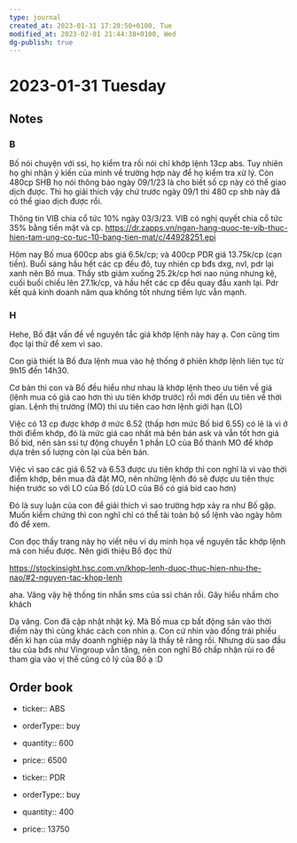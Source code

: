 ```yaml
---
type: journal
created_at: 2023-01-31 17:20:50+0100, Tue
modified_at: 2023-02-01 21:44:38+0100, Wed
dg-publish: true
---
```

# 2023-01-31 Tuesday

## Notes

### B

Bố nói chuyện với ssi, họ kiểm tra rồi nói chỉ khớp lệnh 13cp abs. Tuy nhiên họ ghi nhận ý kiến của mình về trường hợp này để họ kiểm tra xử lý. Còn 480cp SHB họ nói thông báo ngày 09/1/23 là cho biết số cp này có thể giao dịch được. Thì họ giải thích vậy chứ trước ngày 09/1 thì 480 cp shb này đã có thể giao dịch được rồi.

Thông tin VIB chia cổ tức 10% ngày 03/3/23. VIB có nghị quyết chia cổ tức 35% bằng tiền mặt và cp.
https://dr.zapps.vn/ngan-hang-quoc-te-vib-thuc-hien-tam-ung-co-tuc-10-bang-tien-mat/c/44928251.epi

Hôm nay Bố mua 600cp abs giá 6.5k/cp; và 400cp PDR giá 13.75k/cp (cạn tiền). Buổi sáng hầu hết các cp đều đỏ, tuy nhiên cp bđs dxg, nvl, pdr lại xanh nên Bố mua. Thấy stb giảm xuống 25.2k/cp hơi nao núng nhưng kệ, cuối buổi chiều lên 27.1k/cp, và hầu hết các cp đều quay đầu xanh lại.
Pdr kết quả kinh doanh năm qua không tốt nhưng tiềm lực vẫn mạnh.

### H

Hehe, Bố đặt vấn đề về nguyên tắc giá khớp lệnh này hay ạ. Con cũng tìm đọc lại thử để xem vì sao.

Con giả thiết là Bố đưa lệnh mua vào hệ thống ở phiên khớp lệnh liên tục từ 9h15 đến 14h30.

Cơ bản thì con và Bố đều hiểu như nhau là khớp lệnh theo ưu tiên về giá (lệnh mua có giá cao hơn thì ưu tiên khớp trước) rồi mới đến ưu tiên về thời gian. Lệnh thị trường (MO) thì ưu tiên cao hơn lệnh giới hạn (LO)

Việc có 13 cp được khớp ở mức 6.52 (thấp hơn mức Bố bid 6.55) có lẽ là vì ở thời điểm khớp, đó là mức giá cao nhất mà bên bán ask và vẫn tốt hơn giá Bố bid, nên sàn ssi tự động chuyển 1 phần LO của Bố thành  MO để khớp dựa trên số lượng còn lại của bên bán.

Việc vì sao các giá 6.52 và 6.53 được ưu tiên khớp thì con nghĩ là vì vào thời điểm khớp, bên mua đã đặt MO, nên những lệnh đó sẽ được ưu tiên thực hiện trước so với LO của Bố (dù LO của Bố có giá bid cao hơn)

Đó là suy luận của con để giải thích vì sao trường hợp xảy ra như Bố gặp. Muốn kiểm chứng thì con nghĩ chỉ có thể tải toàn bộ sổ lệnh vào ngày hôm đó để xem.

Con đọc thấy trang này họ viết nêu ví dụ minh họa về nguyên tắc khớp lệnh mà con hiểu được. Nên giới thiệu Bố đọc thử

https://stockinsight.hsc.com.vn/khop-lenh-duoc-thuc-hien-nhu-the-nao/#2-nguyen-tac-khop-lenh

aha. Vâng vậy hệ thống tin nhắn sms của ssi chán rồi. Gây hiểu nhầm cho khách

Dạ vâng. Con đã cập nhật nhật ký. Mà Bố mua cp bất động sản vào thời điểm này thì cũng khác cách con nhìn ạ. Con cứ nhìn vào đống trái phiếu đến kì hạn của mấy doanh nghiệp này là thấy tê răng rồi. Nhưng dù sao đầu tàu của bđs như Vingroup vẫn tăng, nên con nghĩ Bố chấp nhận rủi ro để tham gia vào vị thế cũng có lý của Bố ạ :D

## Order book

- ticker:: ABS
- orderType:: buy
- quantity:: 600
- price:: 6500

- ticker:: PDR
- orderType:: buy
- quantity:: 400
- price:: 13750